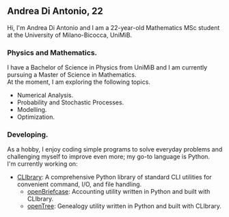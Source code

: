 ## Andrea Di Antonio, 22

Hi, I'm Andrea Di Antonio and I am a 22-year-old Mathematics MSc student at the University of Milano-Bicocca, UniMiB. 

### Physics and Mathematics.

I have a Bachelor of Science in Physics from UniMiB and I am currently pursuing a Master of Science in Mathematics.  
At the moment, I am exploring the following topics.
* Numerical Analysis.
* Probability and Stochastic Processes.
* Modelling.
* Optimization.

### Developing.

As a hobby, I enjoy coding simple programs to solve everyday problems and challenging myself to improve even more; my go-to language is Python.  
I'm currently working on:
* [CLIbrary](https://github.com/diantonioandrea/CLIbrary): A comprehensive Python library of standard CLI utilities for convenient command, I/O, and file handling.
  * [openBriefcase](https://github.com/diantonioandrea/openBriefcase): Accounting utility written in Python and built with CLIbrary.
  * [openTree](https://github.com/diantonioandrea/openTree): Genealogy utility written in Python and built with CLIbrary.
